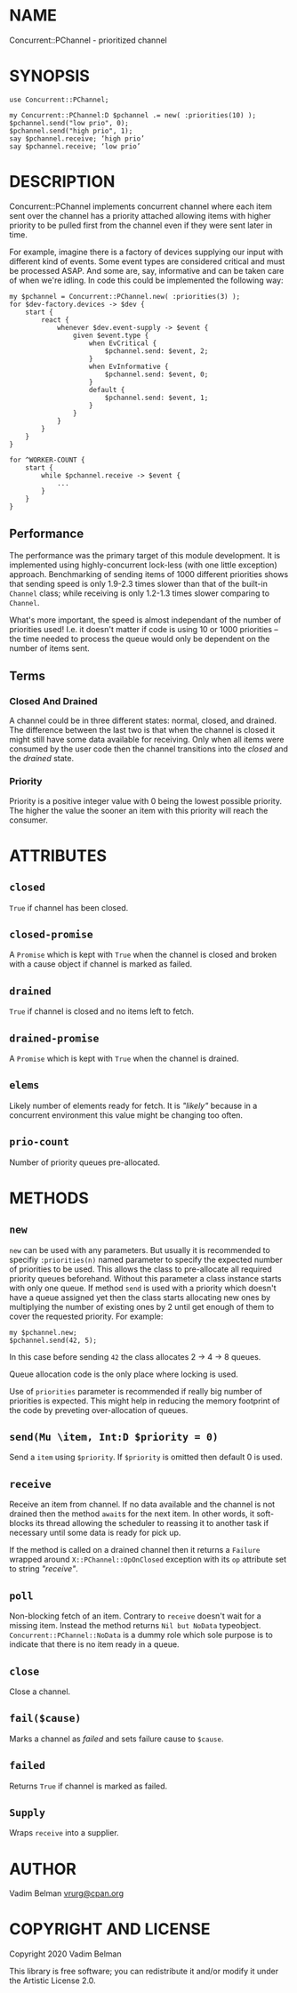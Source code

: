 NAME
====

Concurrent::PChannel - prioritized channel

SYNOPSIS
========

```perl6
use Concurrent::PChannel;

my Concurrent::PChannel:D $pchannel .= new( :priorities(10) );
$pchannel.send("low prio", 0);
$pchannel.send("high prio", 1);
say $pchannel.receive; ‘high prio’
say $pchannel.receive; ‘low prio’
```

DESCRIPTION
===========

Concurrent::PChannel implements concurrent channel where each item sent over the channel has a priority attached allowing items with higher priority to be pulled first from the channel even if they were sent later in time.

For example, imagine there is a factory of devices supplying our input with different kind of events. Some event types are considered critical and must be processed ASAP. And some are, say, informative and can be taken care of when we're idling. In code this could be implemented the following way:

```perl6
my $pchannel = Concurrent::PChannel.new( :priorities(3) );
for $dev-factory.devices -> $dev {
    start {
        react {
            whenever $dev.event-supply -> $event {
                given $event.type {
                    when EvCritical {
                        $pchannel.send: $event, 2;
                    }
                    when EvInformative {
                        $pchannel.send: $event, 0;
                    }
                    default {
                        $pchannel.send: $event, 1;
                    }
                }
            }
        }
    }
}

for ^WORKER-COUNT {
    start {
        while $pchannel.receive -> $event {
            ...
        }
    }
}
```

Performance
-----------

The performance was the primary target of this module development. It is implemented using highly-concurrent lock-less (with one little exception) approach. Benchmarking of sending items of 1000 different priorities shows that sending speed is only 1.9-2.3 times slower than that of the built-in `Channel` class; while receiving is only 1.2-1.3 times slower comparing to `Channel`.

What's more important, the speed is almost independant of the number of priorities used! I.e. it doesn't matter if code is using 10 or 1000 priorities – the time needed to process the queue would only be dependent on the number of items sent.

Terms
-----

### Closed And Drained

A channel could be in three different states: normal, closed, and drained. The difference between the last two is that when the channel is closed it might still have some data available for receiving. Only when all items were consumed by the user code then the channel transitions into the *closed* and the *drained* state.

### Priority

Priority is a positive integer value with 0 being the lowest possible priority. The higher the value the sooner an item with this priority will reach the consumer.

ATTRIBUTES
==========

`closed`
--------

`True` if channel has been closed.

`closed-promise`
----------------

A `Promise` which is kept with `True` when the channel is closed and broken with a cause object if channel is marked as failed.

`drained`
---------

`True` if channel is closed and no items left to fetch.

`drained-promise`
-----------------

A `Promise` which is kept with `True` when the channel is drained.

`elems`
-------

Likely number of elements ready for fetch. It is *"likely"* because in a concurrent environment this value might be changing too often.

`prio-count`
------------

Number of priority queues pre-allocated.

METHODS
=======

`new`
-----

`new` can be used with any parameters. But usually it is recommended to specifiy `:priorities(n)` named parameter to specify the expected number of priorities to be used. This allows the class to pre-allocate all required priority queues beforehand. Without this parameter a class instance starts with only one queue. If method `send` is used with a priority which doesn't have a queue assigned yet then the class starts allocating new ones by multiplying the number of existing ones by 2 until get enough of them to cover the requested priority. For example:

```perl6
my $pchannel.new;
$pchannel.send(42, 5);
```

In this case before sending `42` the class allocates 2 -> 4 -> 8 queues.

Queue allocation code is the only place where locking is used.

Use of `priorities` parameter is recommended if really big number of priorities is expected. This might help in reducing the memory footprint of the code by preveting over-allocation of queues.

`send(Mu \item, Int:D $priority = 0)`
-------------------------------------

Send a `item` using `$priority`. If `$priority` is omitted then default 0 is used.

`receive`
---------

Receive an item from channel. If no data available and the channel is not drained then the method `await`s for the next item. In other words, it soft-blocks its thread allowing the scheduler to reassing it to another task if necessary until some data is ready for pick up.

If the method is called on a drained channel then it returns a `Failure` wrapped around `X::PChannel::OpOnClosed` exception with its `op` attribute set to string *"receive"*.

`poll`
------

Non-blocking fetch of an item. Contrary to `receive` doesn't wait for a missing item. Instead the method returns `Nil but NoData` typeobject. `Concurrent::PChannel::NoData` is a dummy role which sole purpose is to indicate that there is no item ready in a queue.

`close`
-------

Close a channel.

`fail($cause)`
--------------

Marks a channel as *failed* and sets failure cause to `$cause`.

`failed`
--------

Returns `True` if channel is marked as failed.

`Supply`
--------

Wraps `receive` into a supplier.

AUTHOR
======

Vadim Belman <vrurg@cpan.org>

COPYRIGHT AND LICENSE
=====================

Copyright 2020 Vadim Belman

This library is free software; you can redistribute it and/or modify it under the Artistic License 2.0.

